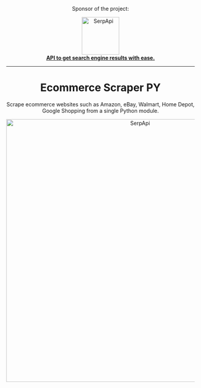 
<div align="center">
<p>Sponsor of the project:</p>
<div>
   <img src="https://user-images.githubusercontent.com/78694043/231375638-5bbf2989-fc7b-482a-b6fe-603d1d6d613f.svg" width="100" alt="SerpApi">
</div>
<a href="https://serpapi.com">
	<b>API to get search engine results with ease.</b>
</a>
</div>

_____

<h1 align="center">
  Ecommerce Scraper PY
</h1>

<p align="center">
  Scrape ecommerce websites such as Amazon, eBay, Walmart, Home Depot, Google Shopping from a single Python module.
</p>

<div align="center">
   <img src="https://user-images.githubusercontent.com/78694043/231762488-daa315e6-8a4e-4d0c-bf4d-79bc6cde47d5.svg" width="700" alt="SerpApi">
</div>
